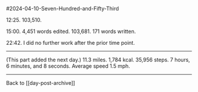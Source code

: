 #2024-04-10-Seven-Hundred-and-Fifty-Third

12:25.  103,510.

15:00.  4,451 words edited.  103,681.  171 words written.

22:42.  I did no further work after the prior time point.

---
(This part added the next day.)  11.3 miles.  1,784 kcal.  35,956 steps.  7 hours, 6 minutes, and 8 seconds.  Average speed 1.5 mph.

---
Back to [[day-post-archive]]